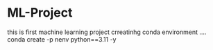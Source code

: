 # ML-Project
this is first machine learning project
crreatinhg conda environment
....
conda create -p nenv python==3.11 -y



